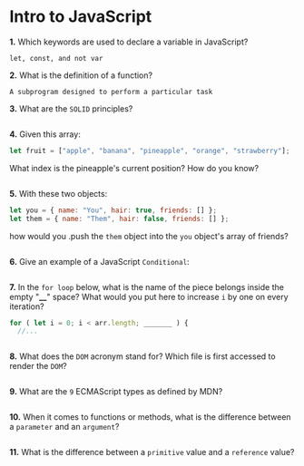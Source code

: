 # Intro to JavaScript

**1.** Which keywords are used to declare a variable in JavaScript?

<!-- enter you answer in the space below -->

```
let, const, and not var
```

**2.** What is the definition of a function?

<!-- enter you answer in the space below -->

```
A subprogram designed to perform a particular task
```

**3.** What are the `SOLID` principles?

<!-- enter you answer in the space below -->

```

```

**4.** Given this array:

```js
let fruit = ["apple", "banana", "pineapple", "orange", "strawberry"];
```

What index is the pineapple's current position? How do you know?

<!-- enter you answer in the space below -->

```

```

**5.** With these two objects:

```js
let you = { name: "You", hair: true, friends: [] };
let them = { name: "Them", hair: false, friends: [] };
```

how would you .push the `them` object into the `you` object's array of friends?

<!-- enter you answer in the space below -->

```

```

**6.** Give an example of a JavaScript `Conditional`:

<!-- enter you answer in the space below -->

```

```

**7.** In the `for loop` below, what is the name of the piece belongs inside the empty "**\_\_**" space? What would you put here to increase `i` by one on every iteration?

```js
for ( let i = 0; i < arr.length; _______ ) {
  //...
```

<!-- enter you answer in the space below -->

```

```

**8.** What does the `DOM` acronym stand for? Which file is first accessed to render the `DOM`?

<!-- enter you answer in the space below -->

```

```

**9.** What are the `9` ECMAScript types as defined by MDN?

<!-- enter you answer in the space below -->

```

```

**10.** When it comes to functions or methods, what is the difference between a `parameter` and an `argument`?

<!-- enter you answer in the space below -->

```

```

**11.** What is the difference between a `primitive` value and a `reference` value?

<!-- enter you answer in the space below -->

```

```
